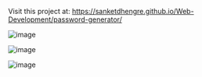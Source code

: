 Visit this project at: https://sanketdhengre.github.io/Web-Development/password-generator/


![image](https://github.com/SanketDhengre/Web-Development/assets/83276393/7ac8e117-cf64-4168-8ef5-fbbb31d60c8f)


![image](https://github.com/SanketDhengre/Web-Development/assets/83276393/f070dfa7-99c3-414a-bf07-067ded17a8e4)


![image](https://github.com/SanketDhengre/Web-Development/assets/83276393/8a1a17f4-6f27-41cd-92ca-ba30c0201e7c)
